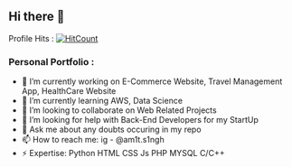 ## Hi there 👋
Profile Hits : [![HitCount](http://hits.dwyl.com/amit-singh1/amit-singh1.svg)](http://hits.dwyl.com/amit-singh1/amit-singh1)

<!--
**amit-singh1/amit-singh1** is a ✨ _special_ ✨ repository because its `README.md` (this file) appears on your GitHub profile.
-->
### Personal Portfolio :

- 🔭 I’m currently working on E-Commerce Website, Travel Management App, HealthCare Website
- 🌱 I’m currently learning AWS, Data Science
- 👯 I’m looking to collaborate on Web Related Projects
- 🤔 I’m looking for help with Back-End Developers for my StartUp
- 💬 Ask me about any doubts occuring in my repo
- 📫 How to reach me: ig - @am1t.s1ngh
- ⚡ Expertise: Python HTML CSS Js PHP MYSQL C/C++  

